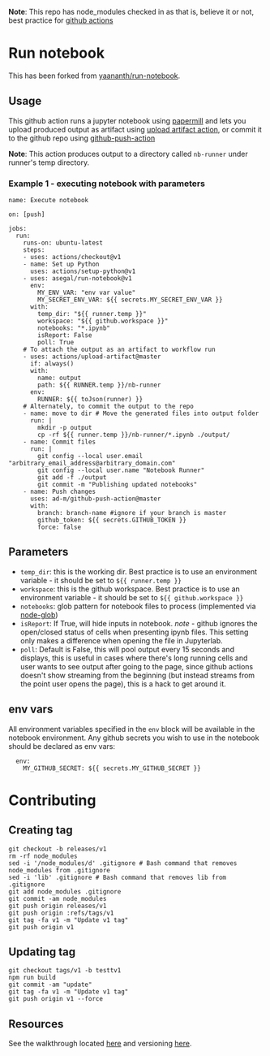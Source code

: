 **Note**: This repo has node_modules checked in as that is, believe it or not, best practice for [github actions](https://docs.github.com/en/free-pro-team@latest/actions/creating-actions/creating-a-javascript-action#commit-tag-and-push-your-action-to-github)

# Run notebook

This has been forked from [yaananth/run-notebook](https://www.github.com/yaananth/run-notebook).

## Usage

This github action runs a jupyter notebook using [papermill](https://github.com/nteract/papermillpermill) and lets you upload produced output as artifact using [upload artifact action](https://github.com/marketplace/actions/upload-artifact), or commit it to the github repo using [github-push-action](https://github.com/marketplace/actions/github-push)

**Note**: This action produces output to a directory called `nb-runner` under runner's temp directory.

### Example 1 - executing notebook with parameters
```
name: Execute notebook

on: [push]

jobs:
  run:
    runs-on: ubuntu-latest
    steps:
    - uses: actions/checkout@v1
    - name: Set up Python
      uses: actions/setup-python@v1
    - uses: asegal/run-notebook@v1
      env:
        MY_ENV_VAR: "env var value"
        MY_SECRET_ENV_VAR: ${{ secrets.MY_SECRET_ENV_VAR }}
      with:
        temp_dir: "${{ runner.temp }}"
        workspace: "${{ github.workspace }}"
        notebooks: "*.ipynb"
        isReport: False
        poll: True
    # To attach the output as an artifact to workflow run
    - uses: actions/upload-artifact@master
      if: always()
      with:
        name: output
        path: ${{ RUNNER.temp }}/nb-runner
      env:
        RUNNER: ${{ toJson(runner) }}
    # Alternately, to commit the output to the repo
    - name: move to dir # Move the generated files into output folder
      run: |
        mkdir -p output
        cp -rf ${{ runner.temp }}/nb-runner/*.ipynb ./output/
    - name: Commit files 
      run: |
        git config --local user.email "arbitrary_email_address@arbitrary_domain.com"
        git config --local user.name "Notebook Runner"
        git add -f ./output
        git commit -m "Publishing updated notebooks"
    - name: Push changes 
      uses: ad-m/github-push-action@master
      with:
        branch: branch-name #ignore if your branch is master
        github_token: ${{ secrets.GITHUB_TOKEN }}
        force: false

```

## Parameters
- `temp_dir`: this is the working dir.  Best practice is to use an environment variable - it should be set to `${{ runner.temp }}`
- `workspace`: this is the github workspace. Best practice is to use an environment variable -  it should be set to `${{ github.workspace }}`
- `notebooks`: glob pattern for notebook files to process (implemented via [node-glob](https://github.com/isaacs/node-glob))
- `isReport`: If True, will hide inputs in notebook. *note* - github ignores the open/closed status of cells when presenting ipynb files.  This setting only makes a difference when opening the file in Jupyterlab.
- `poll`: Default is False, this will pool output every 15 seconds and displays, this is useful in cases where there's long running cells and user wants to see output after going to the page, since github actions doesn't show streaming from the beginning (but instead streams from the point user opens the page), this is a hack to get around it.

## env vars
All environment variables specified in the `env` block will be available in the notebook environment.  Any github secrets you wish to use in the notebook should be declared as env vars:
```
  env:
    MY_GITHUB_SECRET: ${{ secrets.MY_GITHUB_SECRET }}
```


# Contributing
## Creating tag
```
git checkout -b releases/v1
rm -rf node_modules
sed -i '/node_modules/d' .gitignore # Bash command that removes node_modules from .gitignore
sed -i 'lib' .gitignore # Bash command that removes lib from .gitignore
git add node_modules .gitignore
git commit -am node_modules
git push origin releases/v1
git push origin :refs/tags/v1
git tag -fa v1 -m "Update v1 tag"
git push origin v1
```
## Updating tag
```
git checkout tags/v1 -b testtv1
npm run build
git commit -am "update"
git tag -fa v1 -m "Update v1 tag"
git push origin v1 --force
```

## Resources

See the walkthrough located [here](https://github.com/actions/toolkit/blob/master/docs/javascript-action.md) and versioning [here](https://github.com/actions/toolkit/blob/master/docs/action-versioning.md).
